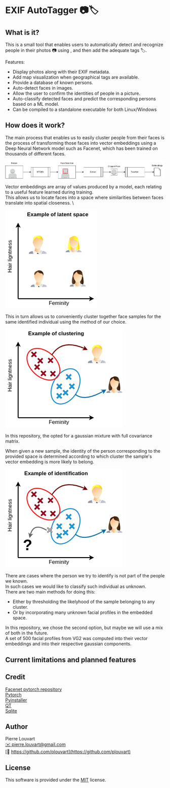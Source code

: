# EXIF AutoTagger 📷🏷️

## What is it?

This is a small tool that enables users to automatically detect and recognize people in their photos 📷 using , and then add the adequate tags 🏷️.

Features:

- Display photos along with their EXIF metadata.
- Add map visualization when geographical tags are available.
- Provide a database of known persons.
- Auto-detect faces in images.
- Allow the user to confirm the identities of people in a picture.
- Auto-classify detected faces and predict the corresponding persons based on a ML model.
- Can be compiled to a standalone executable for both Linux/Windows


## How does it work?

The main process that enables us to easily cluster people from their faces is the process of transforming those faces into vector embeddings using a Deep Neural Network model such as Facenet, which has been trained on thousands of different faces.

![embedding vector transformation](doc/flowchart.drawio.png)

Vector embeddings are array of values produced by a model, each relating to a useful feature learned during training. \
This allows us to locate faces into a space where similarities between faces translate into spatial closeness. \

![Example of embedding space](doc/embeddings_space.drawio.png)

This in turn allows us to conveniently cluster together face samples for the same identified individual using the method of our choice.

![Example of embedding space](doc/embeddings_clustering.drawio.png)

In this repository, the opted for a gaussian mixture with full covariance matrix.

When given a new sample, the identity of the person corresponding to the provided space is determined according to which cluster the sample's vector embedding is more likely to belong.

![Example of embedding space](doc/embeddings_identification.drawio.png)

There are cases where the person we try to identify is not part of the people we known. \
In such cases we would like to classify such individual as unknown. \
There are two main methods for doing this:

- Either by thresholding the likelyhood of the sample belonging to any cluster.
- Or by incorporating many unknown facial profiles in the embedded space.

In this repository, we chose the second option, but maybe we will use a mix of both in the future. \
A set of 500 facial profiles from VG2 was computed into their vector embeddings and into their respective gaussian components.  


## Current limitations and planned features

## Credit

[Facenet pytorch repository](https://github.com/timesler/facenet-pytorch) \
[Pytorch](https://github.com/pytorch/pytorch) \
[Pyinstaller](https://github.com/pyinstaller/pyinstaller) \
[QT](https://github.com/qt) \
[Sqlite](https://sqlite.org/index.html)

## Author

Pierre Louvart \
[✉️ pierre.louvart@gmail.com](pierre.louvart@gmail.com) \
[🐙 https://github.com/plouvart](https://github.com/plouvart)

## License

This software is provided under the [MIT](https://opensource.org/license/mit/) license.